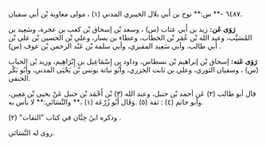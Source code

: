 ٦٤٨٧ -** س:** نوح بن أَبي بلال الخيبري المدني (١) ، مولى معاوية بْن أَبي سفيان.

**رَوَى عَن:** زيد بن أَبي عتاب (س) ، وسعد بْن إسحاق بْن كعب بن عجرة، وسَعِيد بن المُسَيَّب، وعبد الله بْن عُمَر بْن الخطاب، وعطاء بن يسار، وعلي بْن الحسين بْن علي بْن أَبي طالب، وأبي سَعِيد المقبري، وأبي سلمة بْن عَبْد الرحمن بْن عوف (س) .

**رَوَى عَنه:** إسحاق بْن إبراهيم بْن نسطاس، وداود بن إِسْمَاعِيل بن إِبْرَاهِيم، وزيد بْن الحباب (س) ، وسفيان الثوري، وعلي بن ثابت الجزري، وأَبُو نباتة يونس بْن يَحْيَى المدني، وأَبُو بَكْر الحنفي.

قال أبو طالب (٢) عَن أحمد بْن حنبل، وعبد الله (٣) بْن أَحْمَد بْن حنبل عَنْ يحيى بْن مَعِين، وأبو حاتم (٤) : ثقة (٥) .وَقَال أَبُو زُرْعَة (١) ،** والنَّسَائي:** لا بأس به.

وذكره ابنُ حِبَّان في كتاب "الثقات" (٢) .

روى له النَّسَائي.